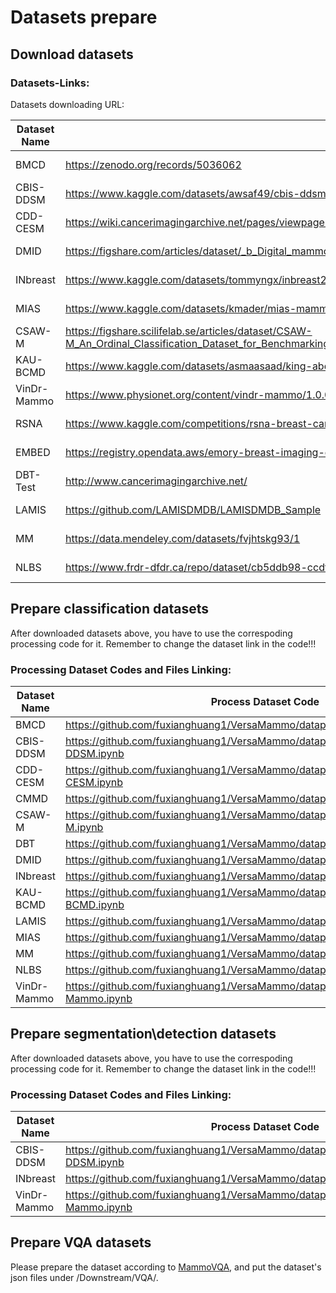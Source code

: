 # Datasets prepare

## Download datasets
### Datasets-Links:
Datasets downloading URL:
    
| Dataset Name | Link | Access |
|-----|---------------|--------|
| BMCD | https://zenodo.org/records/5036062 | Open Access |
| CBIS-DDSM | https://www.kaggle.com/datasets/awsaf49/cbis-ddsm-breast-cancer-image-dataset | Open Access |
| CDD-CESM | https://wiki.cancerimagingarchive.net/pages/viewpage.action?pageId=109379611#109379611bcab02c187174a288dbcbf95d26179e8 | Open Access |
| DMID | https://figshare.com/articles/dataset/_b_Digital_mammography_Dataset_for_Breast_Cancer_Diagnosis_Research_DMID_b_DMID_rar/24522883 | Open Access |
| INbreast | https://www.kaggle.com/datasets/tommyngx/inbreast2012 | Open Access |
| MIAS | https://www.kaggle.com/datasets/kmader/mias-mammography | Open Access |
| CSAW-M | https://figshare.scilifelab.se/articles/dataset/CSAW-M_An_Ordinal_Classification_Dataset_for_Benchmarking_Mammographic_Masking_of_Cancer/14687271 | Credentialed Access |
| KAU-BCMD | https://www.kaggle.com/datasets/asmaasaad/king-abdulaziz-university-mammogram-dataset?select=Birad5 | Open Access |
| VinDr-Mammo | https://www.physionet.org/content/vindr-mammo/1.0.0/ | Credentialed Access |
| RSNA | https://www.kaggle.com/competitions/rsna-breast-cancer-detection/data | Open Access |
| EMBED | https://registry.opendata.aws/emory-breast-imaging-dataset-embed/ | Credentialed Access |
| DBT-Test | http://www.cancerimagingarchive.net/ | Open Access |
| LAMIS | https://github.com/LAMISDMDB/LAMISDMDB_Sample | Credentialed Access |
| MM | https://data.mendeley.com/datasets/fvjhtskg93/1 | Open Access |
| NLBS | https://www.frdr-dfdr.ca/repo/dataset/cb5ddb98-ccdf-455c-886c-c9750a8c34c2 | Open Access |

## Prepare classification datasets
After downloaded datasets above, you have to use the correspoding processing code for it. Remember to change the dataset link in the code!!!

### Processing Dataset Codes and Files Linking:

| Dataset Name | Process Dataset Code |
|--------------|----------------------|
| BMCD | https://github.com/fuxianghuang1/VersaMammo/datapre/preprocess/BMCD.ipynb |
| CBIS-DDSM | https://github.com/fuxianghuang1/VersaMammo/datapre/preprocess/CBIS-DDSM.ipynb |
| CDD-CESM | https://github.com/fuxianghuang1/VersaMammo/datapre/preprocess/CDD-CESM.ipynb |
| CMMD | https://github.com/fuxianghuang1/VersaMammo/datapre/preprocess/CMMD.ipynb |
| CSAW-M | https://github.com/fuxianghuang1/VersaMammo/datapre/preprocess/CSAW-M.ipynb |
| DBT | https://github.com/fuxianghuang1/VersaMammo/datapre/preprocess/DBT.ipynb |
| DMID | https://github.com/fuxianghuang1/VersaMammo/datapre/preprocess/DMID.ipynb |
| INbreast | https://github.com/fuxianghuang1/VersaMammo/datapre/preprocess/INbreast.ipynb |
| KAU-BCMD | https://github.com/fuxianghuang1/VersaMammo/datapre/preprocess/KAU-BCMD.ipynb |
| LAMIS | https://github.com/fuxianghuang1/VersaMammo/datapre/preprocess/LAMIS.ipynb |
| MIAS | https://github.com/fuxianghuang1/VersaMammo/datapre/preprocess/MIAS.ipynb |
| MM | https://github.com/fuxianghuang1/VersaMammo/datapre/preprocess/MM.ipynb |
| NLBS | https://github.com/fuxianghuang1/VersaMammo/datapre/preprocess/NLBS.ipynb |
| VinDr-Mammo | https://github.com/fuxianghuang1/VersaMammo/datapre/preprocess/VinDr-Mammo.ipynb |

## Prepare segmentation\detection datasets
After downloaded datasets above, you have to use the correspoding processing code for it. Remember to change the dataset link in the code!!!

### Processing Dataset Codes and Files Linking:

| Dataset Name | Process Dataset Code |
|--------------|----------------------|
| CBIS-DDSM | https://github.com/fuxianghuang1/VersaMammo/datapre/preprocess/CBIS-DDSM.ipynb |
| INbreast | https://github.com/fuxianghuang1/VersaMammo/datapre/preprocess/INbreast.ipynb |
| VinDr-Mammo | https://github.com/fuxianghuang1/VersaMammo/datapre/preprocess/VinDr-Mammo.ipynb |

## Prepare VQA datasets
Please prepare the dataset according to [MammoVQA](https://github.com/PiggyJerry/MammoVQA), and put the dataset's json files under /Downstream/VQA/.
